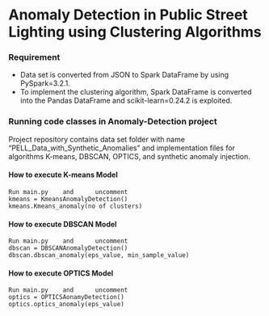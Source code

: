 # Anomaly Detection in Public Street Lighting using Clustering Algorithms
### Requirement
- Data set is converted from JSON to Spark DataFrame by using PySpark=3.2.1.
- To implement the clustering algorithm, Spark DataFrame is converted into the Pandas DataFrame and scikit-learn=0.24.2 is exploited.
### Running code classes in Anomaly-Detection project
Project repository contains data set folder with name “PELL_Data_with_Synthetic_Anomalies” and implementation files for algorithms K-means, DBSCAN, OPTICS, and synthetic anomaly injection.
#### How to execute K-means Model
```
Run main.py    and      uncomment
kmeans = KmeansAnomalyDetection()
kmeans.Kmeans_anomaly(no of clusters)
```
#### How to execute DBSCAN Model
```
Run main.py    and      uncomment
dbscan = DBSCANAnomalyDetection()
dbscan.dbscan_anomaly(eps_value, min_sample_value)
```
#### How to execute OPTICS Model
```
Run main.py    and      uncomment
optics = OPTICSAonamyDetection()
optics.optics_anomaly(eps_value)
```
